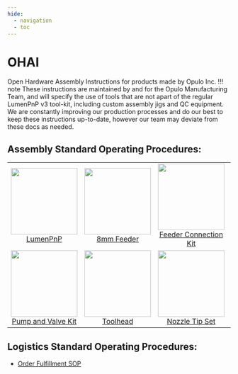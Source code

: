 ```yaml
---
hide:
  - navigation
  - toc
---
```


# OHAI
Open Hardware Assembly Instructions for products made by Opulo Inc.
!!! note
	These instructions are maintained by and for the Opulo Manufacturing Team, and will specify the use of tools that are not apart of the regular LumenPnP v3 tool-kit, including custom assembly jigs and QC equipment. We are constantly improving our production processes and do our best to keep these instructions up-to-date, however our team may deviate from these docs as needed.

## Assembly Standard Operating Procedures:

| | | | |
|:-------------------------:|:-------------------------:|:-------------------------:|:-------------------------:|
|<a href="lumen/index.html"><img style="height:150px;" src="img/semi-hero-head-on-small.png"> <br /> LumenPnP</a> |<a href="feeder8/index.html"><img style="height:150px;" src="img/feeder-gold-no-spoolglow.png"> <br />8mm Feeder</a>|<a href="feeder-connection-kit/index.html"><img style="height:150px;" src="img/feeder-connection-kit.png"> <br />Feeder Connection Kit</a>|<a href="misc/v3-pcb-kit/index.html"><img style="height:150px;" src="img/pcb-kit.png"> <br /> PCB Kit</a>|
|<a href="misc/vac-and-valve-set/index.html"><img style="height:150px;" src="img/pump-and-valve.png"> <br /> Pump and Valve Kit</a> |<a href="misc/lumenpnp-toolhead-asm/index.html"><img style="height:150px;" src="img/toolhead.png"> <br />Toolhead</a>|<a href="misc/cp40-noz-set/index.html"><img style="height:150px;" src="misc/cp40-noz-set/img/image12.jpg"> <br />Nozzle Tip Set</a>|

## Logistics Standard Operating Procedures:

- [Order Fulfillment SOP](order-fulfillment/index.md)